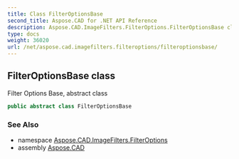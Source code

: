 ```yaml
---
title: Class FilterOptionsBase
second_title: Aspose.CAD for .NET API Reference
description: Aspose.CAD.ImageFilters.FilterOptions.FilterOptionsBase class. Filter Options Base abstract class
type: docs
weight: 36020
url: /net/aspose.cad.imagefilters.filteroptions/filteroptionsbase/
---
```

## FilterOptionsBase class

Filter Options Base, abstract class

```csharp
public abstract class FilterOptionsBase
```

### See Also

* namespace [Aspose.CAD.ImageFilters.FilterOptions](../../aspose.cad.imagefilters.filteroptions/)
* assembly [Aspose.CAD](../../)


